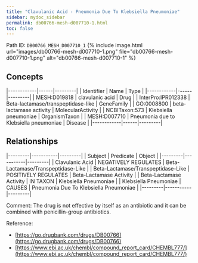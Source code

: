 ```yaml
---
title: "Clavulanic Acid - Pneumonia Due To Klebsiella Pneumoniae"
sidebar: mydoc_sidebar
permalink: db00766-mesh-d007710-1.html
toc: false 
---
```



Path ID: `DB00766_MESH_D007710_1`
{% include image.html url="images/db00766-mesh-d007710-1.png" file="db00766-mesh-d007710-1.png" alt="db00766-mesh-d007710-1" %}

## Concepts

|------------|------|---------|
| Identifier | Name | Type    |
|------------|------|---------|
| MESH:D019818 | clavulanic acid | Drug |
| InterPro:IPR012338 | Beta-lactamase/transpeptidase-like | GeneFamily |
| GO:0008800 | beta-lactamase activity | MolecularActivity |
| NCBITaxon:573 | Klebsiella pneumoniae | OrganismTaxon |
| MESH:D007710 | Pneumonia due to Klebsiella pneumoniae | Disease |
|------------|------|---------|

## Relationships

|---------|-----------|---------|
| Subject | Predicate | Object  |
|---------|-----------|---------|
| Clavulanic Acid | NEGATIVELY REGULATES | Beta-Lactamase/Transpeptidase-Like |
| Beta-Lactamase/Transpeptidase-Like | POSITIVELY REGULATES | Beta-Lactamase Activity |
| Beta-Lactamase Activity | IN TAXON | Klebsiella Pneumoniae |
| Klebsiella Pneumoniae | CAUSES | Pneumonia Due To Klebsiella Pneumoniae |
|---------|-----------|---------|

Comment: The drug is not effective by itself as an antibiotic and it can be combined with penicillin-group antibiotics.

Reference: 
  - [https://go.drugbank.com/drugs/DB00766](https://go.drugbank.com/drugs/DB00766)
  - [https://www.ebi.ac.uk/chembl/compound_report_card/CHEMBL777/](https://www.ebi.ac.uk/chembl/compound_report_card/CHEMBL777/)
